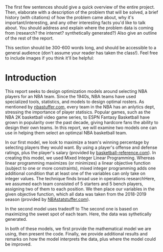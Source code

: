 The first few sentences should give a quick overview of the entire project. Then, elaborate with a description of the problem that will be solved, a brief history (with citations) of how the problem came about, why it's important/interesting, and any other interesting facts you'd like to talk about. You should address and explain where the problem data is coming from (research? the internet? synthetically generated?) Also give an outline of the rest of the report.

This section should be 300-600 words long, and should be accessible to a general audience (don't assume your reader has taken the class!). Feel free to include images if you think it'll be helpful:

# Introduction

This report seeks to design optimization models around selecting NBA players for an NBA team. Since the 1940s, NBA teams have used specialized tools, statistics, and models to design optimal rosters. As mentioned by [nbastuffer.com](https://www.nbastuffer.com/analytics101/nba-teams-that-have-analytics-department/), every team in the NBA has an anlytics dept, stressing the importance of player statisics. Popular games, such as the NBA 2K basketball video game series, to ESPN Fantasy Basketball have grown in popularity over the past decade, giving hardcore fans the ability to design their own teams. In this report, we will examine two models one can use in helping them select an optimzal NBA basketball team.

In our first model, we look to maximize a team's winning percentage by selecting players they would want. By using a player's offense and defense ratings, plus the player's salary (provided by [basketball-reference.com](https://www.basketball-reference.com/contracts/)). In creating this model, we used Mixed Integer Linear Programming. Whereas linear programming maximizes (or minimizes) a linear objective function (subject to one or more constraints), mixed integer programming adds one additional condition that at least one of the variables can only take on integer values. The technique finds broad use in operations researchHere, we assumed each team consisted of 5 starters and 5 bench players, assigning two of them to each position. We then place our variables in the given objective function, which all data was taken from the 2018-2019 season (provided by [NBAstatstuffer.com](https://www.nbastuffer.com/2018-2019-nba-player-stats/)). 


In the second model uses tradeoff to The second one is based on maximizing the sweet spot of each team. Here, the data was sythetically generated.

In both of these models, we first provide the mathematical model we are using, then present the code. Finally, we provide additional results and remarks on how the model interprets the data, plus where the model could be improved.
